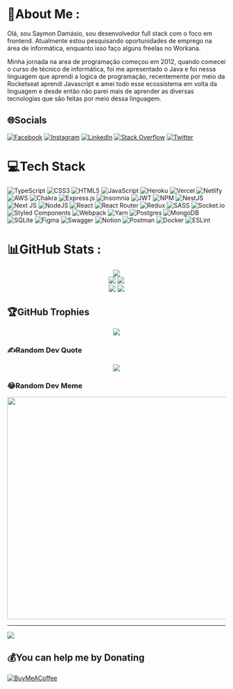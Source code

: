 # 💫About Me :
Olá, sou Saymon Damásio, sou desenvolvedor full stack com o foco em frontend. Atualmente estou pesquisando oportunidades de emprego na área de informática, enquanto isso faço alguns freelas no Workana.

Minha jornada na area de programação começou em 2012, quando comecei o curso de técnico de informática, foi me apresentado o Java e foi nessa linguagem que aprendi a logica de programação, recentemente por meio da Rocketseat aprendi Javascript e amei todo esse ecossistema em volta da linguagem e desde então não parei mais de aprender as diversas tecnologias que são feitas por meio dessa linguagem.

## 🌐Socials
[![Facebook](https://img.shields.io/badge/Facebook-%231877F2.svg?logo=Facebook&logoColor=white)](https://facebook.com/saymondamasio95) [![Instagram](https://img.shields.io/badge/Instagram-%23E4405F.svg?logo=Instagram&logoColor=white)](https://instagram.com/saymondamasio95) [![LinkedIn](https://img.shields.io/badge/LinkedIn-%230077B5.svg?logo=linkedin&logoColor=white)](https://linkedin.com/in/saymondamasio) [![Stack Overflow](https://img.shields.io/badge/-Stackoverflow-FE7A16?logo=stack-overflow&logoColor=white)](https://stackoverflow.com/users/11498314) [![Twitter](https://img.shields.io/badge/Twitter-%231DA1F2.svg?logo=Twitter&logoColor=white)](https://twitter.com/saymondamasio) 

# 💻Tech Stack
![TypeScript](https://img.shields.io/badge/typescript-%23007ACC.svg?style=for-the-badge&logo=typescript&logoColor=white) ![CSS3](https://img.shields.io/badge/css3-%231572B6.svg?style=for-the-badge&logo=css3&logoColor=white) ![HTML5](https://img.shields.io/badge/html5-%23E34F26.svg?style=for-the-badge&logo=html5&logoColor=white) ![JavaScript](https://img.shields.io/badge/javascript-%23323330.svg?style=for-the-badge&logo=javascript&logoColor=%23F7DF1E) ![Heroku](https://img.shields.io/badge/heroku-%23430098.svg?style=for-the-badge&logo=heroku&logoColor=white) ![Vercel](https://img.shields.io/badge/vercel-%23000000.svg?style=for-the-badge&logo=vercel&logoColor=white) ![Netlify](https://img.shields.io/badge/netlify-%23000000.svg?style=for-the-badge&logo=netlify&logoColor=#00C7B7) ![AWS](https://img.shields.io/badge/AWS-%23FF9900.svg?style=for-the-badge&logo=amazon-aws&logoColor=white) ![Chakra](https://img.shields.io/badge/chakra-%234ED1C5.svg?style=for-the-badge&logo=chakraui&logoColor=white) ![Express.js](https://img.shields.io/badge/express.js-%23404d59.svg?style=for-the-badge&logo=express&logoColor=%2361DAFB) ![Insomnia](https://img.shields.io/badge/Insomnia-black?style=for-the-badge&logo=insomnia&logoColor=5849BE) ![JWT](https://img.shields.io/badge/JWT-black?style=for-the-badge&logo=JSON%20web%20tokens) ![NPM](https://img.shields.io/badge/NPM-%23000000.svg?style=for-the-badge&logo=npm&logoColor=white) ![NestJS](https://img.shields.io/badge/nestjs-%23E0234E.svg?style=for-the-badge&logo=nestjs&logoColor=white) ![Next JS](https://img.shields.io/badge/Next-black?style=for-the-badge&logo=next.js&logoColor=white) ![NodeJS](https://img.shields.io/badge/node.js-6DA55F?style=for-the-badge&logo=node.js&logoColor=white) ![React](https://img.shields.io/badge/react-%2320232a.svg?style=for-the-badge&logo=react&logoColor=%2361DAFB) ![React Router](https://img.shields.io/badge/React_Router-CA4245?style=for-the-badge&logo=react-router&logoColor=white) ![Redux](https://img.shields.io/badge/redux-%23593d88.svg?style=for-the-badge&logo=redux&logoColor=white) ![SASS](https://img.shields.io/badge/SASS-hotpink.svg?style=for-the-badge&logo=SASS&logoColor=white) ![Socket.io](https://img.shields.io/badge/Socket.io-black?style=for-the-badge&logo=socket.io&badgeColor=010101) ![Styled Components](https://img.shields.io/badge/styled--components-DB7093?style=for-the-badge&logo=styled-components&logoColor=white) ![Webpack](https://img.shields.io/badge/webpack-%238DD6F9.svg?style=for-the-badge&logo=webpack&logoColor=black) ![Yarn](https://img.shields.io/badge/yarn-%232C8EBB.svg?style=for-the-badge&logo=yarn&logoColor=white) ![Postgres](https://img.shields.io/badge/postgres-%23316192.svg?style=for-the-badge&logo=postgresql&logoColor=white) ![MongoDB](https://img.shields.io/badge/MongoDB-%234ea94b.svg?style=for-the-badge&logo=mongodb&logoColor=white) ![SQLite](https://img.shields.io/badge/sqlite-%2307405e.svg?style=for-the-badge&logo=sqlite&logoColor=white) 	![Figma](https://img.shields.io/badge/figma-%23F24E1E.svg?style=for-the-badge&logo=figma&logoColor=white) ![Swagger](https://img.shields.io/badge/-Swagger-%23Clojure?style=for-the-badge&logo=swagger&logoColor=white) ![Notion](https://img.shields.io/badge/Notion-%23000000.svg?style=for-the-badge&logo=notion&logoColor=white) ![Postman](https://img.shields.io/badge/Postman-FF6C37?style=for-the-badge&logo=postman&logoColor=white) ![Docker](https://img.shields.io/badge/docker-%230db7ed.svg?style=for-the-badge&logo=docker&logoColor=white) ![ESLint](https://img.shields.io/badge/ESLint-4B3263?style=for-the-badge&logo=eslint&logoColor=white)
# 📊GitHub Stats :
<p align="center">
  <img src="https://github-profile-summary-cards.vercel.app/api/cards/profile-details?username=saymondamasio&theme=dracula"/> <br />
  <img src="https://github-profile-summary-cards.vercel.app/api/cards/repos-per-language?username=saymondamasio&theme=dracula"/>
  <img src="https://github-profile-summary-cards.vercel.app/api/cards/most-commit-language?username=saymondamasio&theme=dracula"/>  <br />
   <img src="https://github-profile-summary-cards.vercel.app/api/cards/stats?username=saymondamasio&theme=dracula"/>
   <img src="https://github-profile-summary-cards.vercel.app/api/cards/productive-time?username=saymondamasio&theme=dracula"/>
</p>

## 🏆GitHub Trophies
<p align="center">
  <img src="https://github-profile-trophy.vercel.app/?username=saymondamasio&theme=radical&no-frame=true&margin-w=4"/>
</p>

### ✍️Random Dev Quote
<p align="center">
  <img src="https://quotes-github-readme.vercel.app/api?type=horizontal&theme=radical"/>
</p>

### 😂Random Dev Meme

<p align="center">
  <img src="https://random-memer.herokuapp.com/" width="512px"/>
</p>

---
![](https://komarev.com/ghpvc/?username=saymondamasio&label=Visitors+Count&color=brightgreen)

  ## 💰You can help me by Donating
  [![BuyMeACoffee](https://img.shields.io/badge/Buy%20Me%20a%20Coffee-ffdd00?style=for-the-badge&logo=buy-me-a-coffee&logoColor=black)](https://buymeacoffee.com/saymondamasio) 

  <!-- Proudly created with GPRM ( https://gprm.itsvg.in ) -->
  
  
